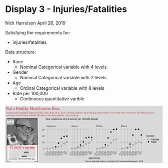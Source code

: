 Display 3 - Injuries/Fatalities
================
Nick Harrelson
April 26, 2019

Satisfying the requirements for:

-   injuries/fatalities

Data structure:

-   Race
    -   Nominal Categorical variable with 4 levels
-   Gender
    -   Nominal Categorical variable with 2 levels
-   Age
    -   Ordinal Categorical variable with 8 levels
-   Rate per 100,000
    -   Continuous quantitative varible

<img src="../figures/d4.png" width="1698" />
